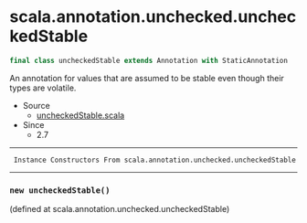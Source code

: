 
#                  scala.annotation.unchecked.uncheckedStable                  #

```scala
final class uncheckedStable extends Annotation with StaticAnnotation
```

An annotation for values that are assumed to be stable even though their types
are volatile.

* Source
  * [uncheckedStable.scala](https://github.com/scala/scala/tree/6d09a1ba5f/src/library/scala/annotation/unchecked/uncheckedStable.scala#L1)
* Since
  * 2.7


--------------------------------------------------------------------------------
     Instance Constructors From scala.annotation.unchecked.uncheckedStable
--------------------------------------------------------------------------------


### `new uncheckedStable()`                                                  ###
(defined at scala.annotation.unchecked.uncheckedStable)
